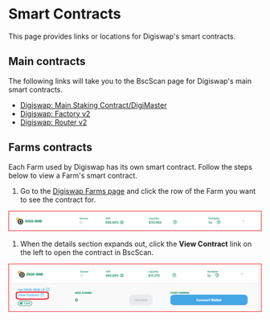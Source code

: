 # Smart Contracts

This page provides links or locations for Digiswap's smart contracts.

## Main contracts

The following links will take you to the BscScan page for Digiswap's main smart contracts.

* [Digiswap: Main Staking Contract/DigiMaster](https://bscscan.com/address/0xa03D26887cfFF070c80c8D2289BAb2e7818e21D5)
* [Digiswap: Factory v2](https://bscscan.com/address/0x98813bD470A3BA8Da3D16488c58374e8dBc2FF22)
* [Digiswap: Router v2](https://bscscan.com/address/0x991fe642F3606CC3cF0f7b7eAA8A8E75587Ab723)


## Farms contracts

Each Farm used by Digiswap has its own smart contract. Follow the steps below to view a Farm's smart contract.

1. Go to the [Digiswap Farms page](https://dex.digiswap.finance/farms) and click the row of the Farm you want to see the contract for.

![](<../../.gitbook/assets/image (126).png>)

1. When the details section expands out, click the **View Contract** link on the left to open the contract in BscScan.

![](<../../.gitbook/assets/image (127).png>)